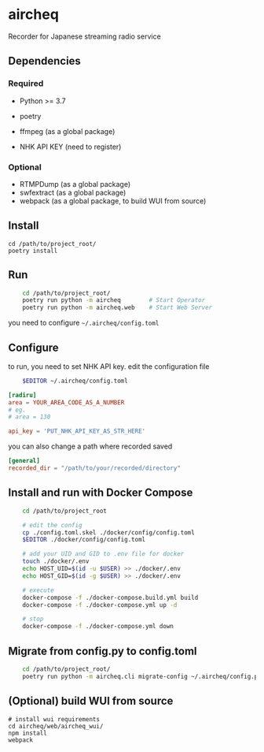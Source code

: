 # aircheq
Recorder for Japanese streaming radio service

## Dependencies

### Required
* Python >= 3.7
* poetry
* ffmpeg (as a global package)

* NHK API KEY (need to register)

### Optional 
* RTMPDump (as a global package)
* swfextract (as a global package)
* webpack (as a global package, to build WUI from source)

## Install
    cd /path/to/project_root/
    poetry install

## Run
```bash
    cd /path/to/project_root/
    poetry run python -m aircheq        # Start Operator
    poetry run python -m aircheq.web    # Start Web Server
```
you need to configure `~/.aircheq/config.toml`

## Configure

to run, you need to set NHK API key.
edit the configuration file
```bash
    $EDITOR ~/.aircheq/config.toml
```
```toml
[radiru]
area = YOUR_AREA_CODE_AS_A_NUMBER
# eg.
# area = 130

api_key = 'PUT_NHK_API_KEY_AS_STR_HERE'
```
you can also change a path where recorded saved
```toml
[general]
recorded_dir = "/path/to/your/recorded/directory"
```

## Install and run with Docker Compose

```bash
    cd /path/to/project_root

    # edit the config
    cp ./config.toml.skel ./docker/config/config.toml
    $EDITOR ./docker/config/config.toml

    # add your UID and GID to .env file for docker
    touch ./docker/.env
    echo HOST_UID=$(id -u $USER) >> ./docker/.env
    echo HOST_GID=$(id -g $USER) >> ./docker/.env

    # execute
    docker-compose -f ./docker-compose.build.yml build
    docker-compose -f ./docker-compose.yml up -d

    # stop
    docker-compose -f ./docker-compose.yml down

```


## Migrate from config.py to config.toml
```bash
    cd /path/to/project_root/
    poetry run python -m aircheq.cli migrate-config ~/.aircheq/config.py  ~/.aircheq/config.toml
```

## (Optional) build WUI from source
    # install wui requirements 
    cd aircheq/web/aircheq_wui/
    npm install
    webpack
